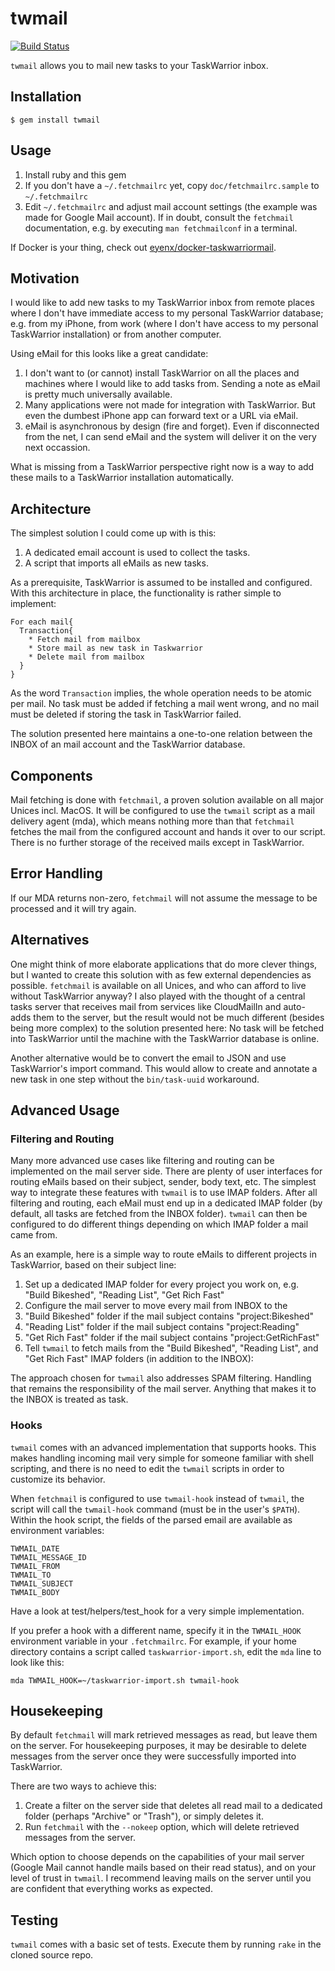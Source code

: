 # twmail

[![Build Status](https://travis-ci.org/nerab/TaskWarriorMail.svg?branch=master)](https://travis-ci.org/nerab/TaskWarriorMail)

`twmail` allows you to mail new tasks to your TaskWarrior inbox.

## Installation

    $ gem install twmail

## Usage

1. Install ruby and this gem
1. If you don't have a `~/.fetchmailrc` yet, copy `doc/fetchmailrc.sample` to `~/.fetchmailrc`
1. Edit `~/.fetchmailrc` and adjust mail account settings (the example was made for Google Mail account). If in doubt, consult the `fetchmail` documentation, e.g. by executing `man fetchmailconf` in a terminal.

If Docker is your thing, check out [eyenx/docker-taskwarriormail](https://github.com/eyenx/docker-taskwarriormail).

## Motivation

I would like to add new tasks to my TaskWarrior inbox from remote places where I don't have immediate access to my personal TaskWarrior database; e.g. from my iPhone, from work (where I don't have access to my personal TaskWarrior installation) or from another computer.

Using eMail for this looks like a great candidate:

1. I don't want to (or cannot) install TaskWarrior on all the places and machines where I would like to add tasks from. Sending a note as eMail is pretty much universally available.
1. Many applications were not made for integration with TaskWarrior. But even the dumbest iPhone app can forward text or a URL via eMail.
1. eMail is asynchronous by design (fire and forget). Even if disconnected from the net, I can send eMail and the system will deliver it on the very next occassion.

What is missing from a TaskWarrior perspective right now is a way to add these mails to a TaskWarrior installation automatically.

## Architecture

The simplest solution I could come up with is this:

1. A dedicated email account is used to collect the tasks.
1. A script that imports all eMails as new tasks.

As a prerequisite, TaskWarrior is assumed to be installed and configured. With this architecture in place, the functionality is rather simple to implement:

    For each mail{
      Transaction{
        * Fetch mail from mailbox
        * Store mail as new task in Taskwarrior
        * Delete mail from mailbox
      }
    }

  As the word `Transaction` implies, the whole operation needs to be atomic per mail. No task must be added if fetching a mail went wrong, and no mail must be deleted if storing the task in TaskWarrior failed.

The solution presented here maintains a one-to-one relation between the INBOX of an mail account and the TaskWarrior database.

## Components

Mail fetching is done with `fetchmail`, a proven solution available on all major Unices incl. MacOS. It will be configured to use the `twmail` script as a mail delivery agent (mda), which means nothing more than that `fetchmail` fetches the mail from the configured account and hands it over to our script. There is no further storage of the received mails except in TaskWarrior.

## Error Handling

If our MDA returns non-zero, `fetchmail` will not assume the message to be processed and it will try again.

## Alternatives

One might think of more elaborate applications that do more clever things, but I wanted to create this solution with as few external dependencies as possible. `fetchmail` is available on all Unices, and who can afford to live without TaskWarrior anyway? I also played with the thought of a central tasks server that receives mail from services like CloudMailIn and auto-adds them to the server, but the result would not be much different (besides being more complex) to the solution presented here: No task will be fetched into TaskWarrior until the machine with the TaskWarrior database is online.

Another alternative would be to convert the email to JSON and use TaskWarrior's import command. This would allow to create and annotate a new task in one step without the `bin/task-uuid` workaround.

## Advanced Usage

### Filtering and Routing

Many more advanced use cases like filtering and routing can be implemented on the mail server side. There are plenty of user interfaces for routing eMails based on their subject, sender, body text, etc. The simplest way to integrate these features with `twmail` is to use IMAP folders. After all filtering and routing, each eMail must end up in a dedicated IMAP folder (by default, all tasks are fetched from the INBOX folder). `twmail` can then be configured to do different things depending on which IMAP folder a mail came from.

As an example, here is a simple way to route eMails to different projects in TaskWarrior, based on their subject line:

1. Set up a dedicated IMAP folder for every project you work on, e.g. "Build Bikeshed", "Reading List", "Get Rich Fast"
1. Configure the mail server to move every mail from INBOX to the
  1. "Build Bikeshed" folder if the mail subject contains "project:Bikeshed"
  1. "Reading List" folder if the mail subject contains "project:Reading"
  1. "Get Rich Fast" folder if the mail subject contains "project:GetRichFast"
1. Tell `twmail` to fetch mails from the "Build Bikeshed", "Reading List", and "Get Rich Fast" IMAP folders (in addition to the INBOX):

The approach chosen for `twmail` also addresses SPAM filtering. Handling that remains the responsibility of the mail server. Anything that makes it to the INBOX is treated as task.

### Hooks

`twmail` comes with an advanced implementation that supports hooks. This makes handling incoming mail very simple for someone familiar with shell scripting, and there is no need to edit the `twmail` scripts in order to customize its behavior.

When `fetchmail` is configured to use `twmail-hook` instead of `twmail`, the script will call the `twmail-hook` command (must be in the user's `$PATH`). Within the hook script, the fields of the parsed email are available as environment variables:

    TWMAIL_DATE
    TWMAIL_MESSAGE_ID
    TWMAIL_FROM
    TWMAIL_TO
    TWMAIL_SUBJECT
    TWMAIL_BODY

Have a look at test/helpers/test_hook for a very simple implementation.

If you prefer a hook with a different name, specify it in the `TWMAIL_HOOK` environment variable in your `.fetchmailrc`. For example, if your home directory contains a script called `taskwarrior-import.sh`, edit the `mda` line to look like this:

    mda TWMAIL_HOOK=~/taskwarrior-import.sh twmail-hook

## Housekeeping

By default `fetchmail` will mark retrieved messages as read, but leave them on the server. For housekeeping purposes, it may be desirable to delete messages from the server once they were successfully imported into TaskWarrior.

There are two ways to achieve this:

1. Create a filter on the server side that deletes all read mail to a dedicated folder (perhaps "Archive" or "Trash"), or simply deletes it.
1. Run `fetchmail` with the `--nokeep` option, which will delete retrieved messages from the server.

Which option to choose depends on the capabilities of your mail server (Google Mail cannot handle mails based on their read status), and on your level of trust in `twmail`. I recommend leaving mails on the server until you are confident that everything works as expected.

## Testing

`twmail` comes with a basic set of tests. Execute them by running `rake` in the cloned source repo.
